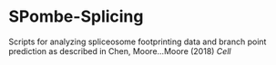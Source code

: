 # SPombe-Splicing

Scripts for analyzing spliceosome footprinting data and branch point prediction as described in Chen, Moore...Moore (2018) *Cell*
